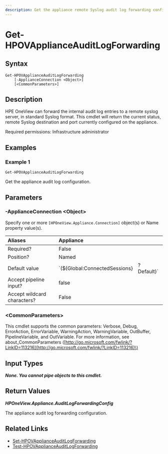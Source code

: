 ```yaml
---
description: Get the appliance remote Syslog audit log forwarding configuration.
---
```


# Get-HPOVApplianceAuditLogForwarding

## Syntax

```text
Get-HPOVApplianceAuditLogForwarding
    [-ApplianceConnection <Object>]
    [<CommonParameters>]
```

## Description

HPE OneView can forward the internal audit log entries to a remote syslog server, in standard Syslog format. This cmdlet will return the current status, remote Syslog destination and port currently configured on the appliance.

Required permissions: Infrastructure administrator

## Examples

### Example 1

```text
Get-HPOVApplianceAuditLogForwarding
```

Get the appliance audit log configuration.

## Parameters

### -ApplianceConnection &lt;Object&gt;

Specify one or more `[HPOneView.Appliance.Connection]` object\(s\) or Name property value\(s\).

| Aliases | Appliance |  |
| :--- | :--- | :--- |
| Required? | False |  |
| Position? | Named |  |
| Default value | \`\(${Global:ConnectedSessions} | ? Default\)\` |
| Accept pipeline input? | false |  |
| Accept wildcard characters? | False |  |

### &lt;CommonParameters&gt;

This cmdlet supports the common parameters: Verbose, Debug, ErrorAction, ErrorVariable, WarningAction, WarningVariable, OutBuffer, PipelineVariable, and OutVariable. For more information, see about\_CommonParameters \([http://go.microsoft.com/fwlink/?LinkID=113216](http://go.microsoft.com/fwlink/?LinkID=113216)\)

## Input Types

_**None. You cannot pipe objects to this cmdlet.**_

## Return Values

_**HPOneView.Appliance.AuditLogForwardingConfig**_

The appliance audit log forwarding configuration.

## Related Links

* [Set-HPOVApplianceAuditLogForwarding](set-hpovapplianceauditlogforwarding.md)
* [Test-HPOVApplianceAuditLogForwarding](test-hpovapplianceauditlogforwarding.md)

